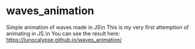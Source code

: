# waves_animation
Simple animation of waves made in JS\n
This is my very first attemption of animating in JS.\n
You can see the result here: https://lunocalypse.github.io/waves_animation/
